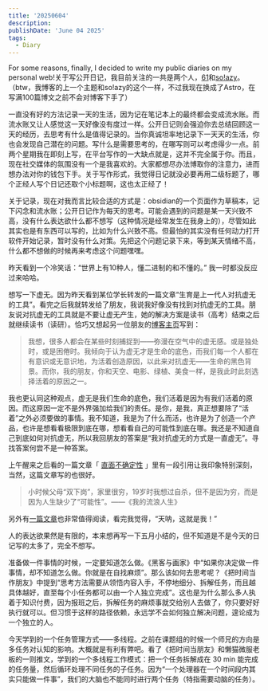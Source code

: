 ```yaml
---
title: '20250604'
description: 
publishDate: 'June 04 2025'
tags:
  - Diary
---
```


For some reasons, finally, I decided to write my public diaries on my personal web!关于写公开日记，我目前关注的一共是两个人，[61](https://61.life)和[so!azy](https://blog.solazy.me/Daily/)。（btw，我博客的上一个主题和so!azy的这个一样，不过我现在换成了Astro，在写满100篇博文之前不会对博客下手了）

一直没有好的方法记录一天的生活，因为记在笔记本上的最终都会变成流水账。而流水账又让人感觉这一天好像没有度过一样。公开日记则会强迫你去总结回顾这一天的经历，去思考有什么是值得记录的。当你真诚坦率地记录下一天天的生活，你也会发现自己潜在的问题。写什么是需要思考的，在哪写则可以考虑得少一点。前两个星期我在即刻上写，在平台写作的一大缺点就是，这并不完全属于你。而且，现在社交媒体的氛围没有一个是我喜欢的。大家都想尽办法博取你的注意力，进而想办法对你的钱包下手。关于写作形式，我觉得日记就没必要再用二级标题了，哪个正经人写个日记还取个小标题啊，这也太正经了！

关于记录，现在对我而言比较合适的方式是：obsidian的一个页面作为草稿本，记下闪念和流水账；公开日记作为每天的思考。可能会遇到的问题是某一天兴致不高，没有什么表达欲什么都不想写（这种情况是经常发生在我身上的），尽管如此其实也是有东西可以写的，比如为什么兴致不高。但最怕的其实没有任何动力打开软件开始记录，暂时没有什么对策。先把这个问题记录下来，等到某天情绪不高，什么都不想做的时候再来考虑这个问题嘿嘿。

昨天看到一个冷笑话：“世界上有10种人，懂二进制的和不懂的。” 我一时都没反应过来哈哈。

想写一下虚无。因为昨天看到某位学长转发的一篇文章“生育是上一代人对抗虚无的工具”。看完之后我就转发给了朋友，我说我好像没有找到对抗虚无的工具。朋友说对抗虚无的工具就是不要让虚无产生，她的解决方案是读书（高考）结束之后就继续读书（读研）。恰巧又想起另一位朋友的[博客主页](https://atnone.com/)写到：

>我想，很多人都会在某些时刻捕捉到——弥漫在空气中的虚无感。或是独处时，或是困倦时。我倾向于认为虚无才是生命的底色，而我们每一个人都在有意识或无意识地，为活着创造原因，以此来对抗虚无——生命的黑色背景。而你，我的朋友，你和天空、电影、绿植、美食一样，是我此时此刻选择活着的原因之一。

我也更认同这种观点，虚无是我们生命的底色，我们活着是因为有我们活着的原因。而这原因一定不是外界强加给我们的责任。是你，是我，真正想要除了“活着”之外必须要做的事情。我不知道，我是为了什么而活，也许是为了创造一个产品，也许是想看看极限到底在哪，想看看自己的可能性到底在哪。我还是不知道自己到底如何对抗虚无，所以我回朋友的答案是“我对抗虚无的方式是一直虚无”。寻找答案何尝不是一种答案。

上午醒来之后看的一篇文章「 [直面不确定性](https://www.gaotianchi.com/2038-facing-uncertainty/) 」里有一段引用让我印象特别深刻，当然，这篇文章写的也很好。

>小时候父母“双下岗”，家里很穷，19岁时我想过自杀，但不是因为穷，而是因为人生缺少了“可能性”。——《我的流浪人生》

另外有[一篇文章](https://foundersatwork.posthaven.com/find-your-people)也非常值得阅读，看完我觉得，“天呐，这就是我！”

人的表达欲果然是有限的，本来想再写一下五月小结的，但不知道是不是今天的日记写的太多了，完全不想写。

准备做一件事情的时候，一定要知道怎么做。《黑客与画家》中“如果你决定做一件事情，却不知道怎么做。你就是在自找麻烦”。那么该如何去思考呢？《把时间当作朋友》中提到“思考方法需要从领悟内容入手，不停地细分、拆解任务，而且越具体越好，直至每个小任务都可以由一个人独立完成”。这也是为什么那么多人执着于知识付费，因为报班之后，拆解任务的麻烦事就交给别人去做了，你只要好好执行就可以。但习惯于这样的路径依赖，永远学不会如何独立解决问题，遑论成为一个独立的人。

今天学到的一个任务管理方式——多线程。之前在课题组的时候一个师兄的方向是多任务对认知的影响。大概就是有利有弊吧。看了《把时间当朋友》和懒猫微服老板的一则推文，学到的一个多线程工作模式：把一个任务拆解成在 30 min 能完成的任务量，然后循环处理不同任务的子任务。因为“一个处理器在一个时间段内其实只能做一件事”，我们的大脑也不能同时进行两个任务（特指需要动脑的任务）。